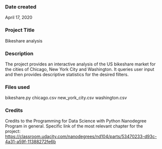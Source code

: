 ### Date created
April 17, 2020

### Project Title
Bikeshare analysis

### Description
The project provides an interactive analysis of the US bikeshare market for
the cities of Chicago, New York City and Washington. It queries user input and
then provides descriptive statistics for the desired filters.

### Files used
bikeshare.py
chicago.csv
new_york_city.csv
washington.csv

### Credits
Credits to the Programming for Data Science with Python Nanodegree Program
in general. Specific link of the most relevant chapter for the project:
https://classroom.udacity.com/nanodegrees/nd104/parts/53470233-d93c-4a31-a59f-11388272fe6b
